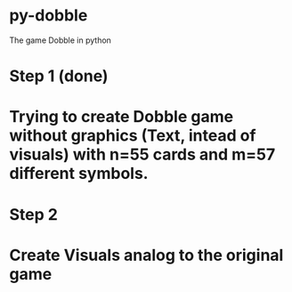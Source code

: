 # py-dobble
The game Dobble in python
# Step 1 (done)
# Trying to create Dobble game without graphics (Text, intead of visuals) with n=55 cards and m=57 different symbols.
# Step 2
# Create Visuals analog to the original game
